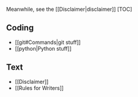 Meanwhile, see the [[Disclaimer|disclaimer]]
[TOC]

## Coding 
- [[git#Commands|git stuff]] 
- [[python|Python stuff]] 

## Text
- [[Disclaimer]] 
- [[Rules for Writers]]